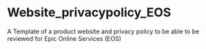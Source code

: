 # Website_privacypolicy_EOS
A Template of a product website and privacy policy to be able to be reviewed for Epic Online Services (EOS)
